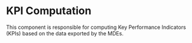 # KPI Computation
This component is responsible for computing Key Performance Indicators (KPIs) based on the data exported by the MDEs. 

